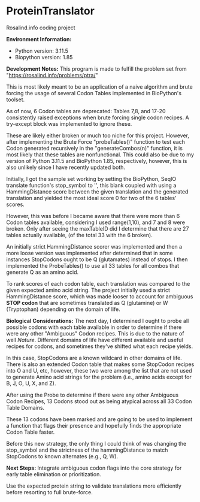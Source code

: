# ProteinTranslator
Rosalind.info coding project

**Environment Information:**
  - Python version: 3.11.5
  - Biopython version: 1.85

**Development Notes:**
This program is made to fulfill the problem set from  "https://rosalind.info/problems/ptra/" 

This is most likely meant to be an application of a naive algorithm and brute forcing the usage of several Codon Tables implemented in BioPython's toolset.

As of now, 6 Codon tables are deprecated: Tables 7,8, and 17-20 consistently raised exceptions when brute forcing single codon recipes.  A try-except block was implemented to ignore these. 

These are likely either broken or much too niche for this project. However, after implementing the Brute Force "probeTables()" function to test each Codon generated recursively in the "generateCombos(n)" function, it is most likely that these tables are nonfunctional. This could also be due to my version of Python 3.11.5 and BioPython 1.85, respectively, however, this is also unlikely since I have recently updated both.

Initially, I got the sample set working by setting the BioPython, SeqIO translate function's stop_symbol to '', this blank coupled with using a HammingDistance score between the given translation and the generated translation and yielded the most ideal score 0 for two of the 6 tables' scores.

However, this was before I became aware that there were more than 6 Codon tables available, considering I used range(1,10), and 7 and 8 were broken. Only after seeing the maxTableID did I determine that there are 27 tables actually available, (of the total 33 with the 6 broken).

An initially strict HammingDistance scorer was implemented and then a more loose version was implemented after determined that in some instances StopCodons ought to be Q (glutamates) instead of stops. I then implemented the ProbeTables() to use all 33 tables for all combos that generate Q as an amino acid.

  To rank scores of each codon table, each translation was compared to the given expected amino acid string. The project initially used a strict HammingDistance score, which was made looser to account for ambiguous **STOP codon** that are sometimes translated as Q (glutamine) or W (Tryptophan) depending on the domain of life.

**Biological Considerations:**
The next day, I determined I ought to probe all possible codons with each table available in order to determine if there were any other "Ambiguous" Codon recipes. This is due to the nature of well _Nature_. Different domains of life have different available and useful recipes for codons, and sometimes they've shifted what each recipe yields. 

In this case, StopCodons are a known wildcard in other domains of life. There is also an extended Codon table that makes some StopCodon recipes into O and U, etc, however, these two were among the list that are not used to generate Amino acid strings for the problem (i.e., amino acids except for B, J, O, U, X, and Z).

After using the Probe to determine if there were any other Ambiguous Codon Recipes, 13 Codons stood out as being atypical across all 33 Codon Table Domains. 

These 13 codons have been marked and are going to be used to implement a function that flags their presence and hopefully finds the appropriate Codon Table faster.

Before this new strategy, the only thing I could think of was changing the stop_symbol and the strictness of the hammingDistance to match StopCodons to known alternates (e.g., Q, W).

**Next Steps:**
Integrate ambiguous codon flags into the core strategy for early table elimination or prioritization.

Use the expected protein string to validate translations more efficiently before resorting to full brute-force.
